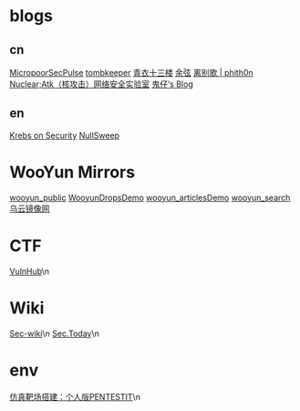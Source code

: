 # blogs
## cn
[Micropoor](https://micropoor.blogspot.com)[SecPulse](https://www.secpulse.com/archives/author/Micropoor)
[tombkeeper](http://blog.sina.com.cn/s/articlelist_1401527553_0_1.html)
[青衣十三楼](http://scz.617.cn:8/)
[余弦](https://evilcos.me/)
[离别歌 | phith0n](https://www.leavesongs.com/)
[Nuclear;Atk（核攻击）网络安全实验室](https://lcx.cc/)
[鬼仔’s Blog](http://huaidan.org/list)

## en
[Krebs on Security](https://krebsonsecurity.com)
[NullSweep](https://nullsweep.com/)

# WooYun Mirrors
[wooyun_public](https://github.com/hanc00l/wooyun_public)
[WooyunDrops](https://github.com/SuperKieran/WooyunDrops)[Demo](https://wooyun.kieran.top/#!/)
[wooyun_articles](https://github.com/jiji262/wooyun_articles)[Demo](https://wooyun.js.org/)
[wooyun_search](https://github.com/grt1st/wooyun_search)
[乌云镜像网](http://www.anquan.us/)

# CTF
[VulnHub](https://www.vulnshub.com)\n

# Wiki
[Sec-wiki](https://www.sec-wiki.com)\n
[Sec.Today](https://sec.today/pulses/)\n

# env
[仿真靶场搭建：个人版PENTESTIT](https://www.freebuf.com/sectool/195632.html)\n
